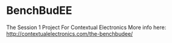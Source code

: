 BenchBudEE
==========

The Session 1 Project For Contextual Electronics
More info here: http://contextualelectronics.com/the-benchbudee/
